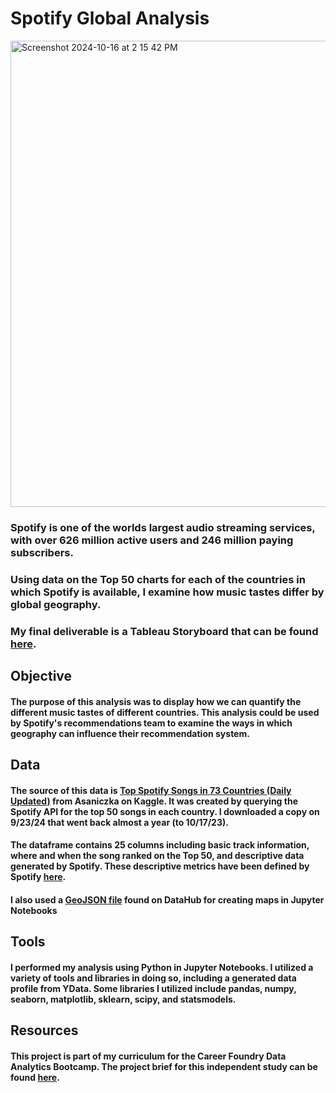 # Spotify Global Analysis

<img width="746" alt="Screenshot 2024-10-16 at 2 15 42 PM" src="https://github.com/user-attachments/assets/34d60902-0ed9-42bc-9599-6dcb07a8a351">


### Spotify is one of the worlds largest audio streaming services, with over 626 million active users and 246 million paying subscribers.
### Using data on the Top 50 charts for each of the countries in which Spotify is available, I examine how music tastes differ by global geography.
### My final deliverable is a Tableau Storyboard that can be found [here](https://public.tableau.com/views/SpotifyAnalysis_17303301322770/SpotifyStoryboard?:language=en-US&:sid=&:redirect=auth&:display_count=n&:origin=viz_share_link).

## Objective
#### The purpose of this analysis was to display how we can quantify the different music tastes of different countries. This analysis could be used by Spotify's recommendations team to examine the ways in which geography can influence their recommendation system.
## Data
#### The source of this data is [Top Spotify Songs in 73 Countries (Daily Updated)](https://www.kaggle.com/datasets/asaniczka/top-spotify-songs-in-73-countries-daily-updated/data)  from Asaniczka on Kaggle. It was created by querying the Spotify API for the top 50 songs in each country. I downloaded a copy on 9/23/24 that went back almost a year (to 10/17/23). 
#### The dataframe contains 25 columns including basic track information, where and when the song ranked on the Top 50, and descriptive data generated by Spotify. These descriptive metrics have been defined by Spotify [here](https://developer.spotify.com/documentation/web-api/reference/get-audio-features).
#### I also used a [GeoJSON file](https://datahub.io/core/geo-countries) found on DataHub for creating maps in Jupyter Notebooks
## Tools
#### I performed my analysis using Python in Jupyter Notebooks. I utilized a variety of tools and libraries in doing so, including a generated data profile from YData. Some libraries I utilized include pandas, numpy, seaborn, matplotlib, sklearn, scipy, and statsmodels.
## Resources
#### This project is part of my curriculum for the Career Foundry Data Analytics Bootcamp. The project brief for this independent study can be found [here](https://images.careerfoundry.com/public/courses/data-immersion/A6/Data_Immersion_A6_Project_Brief.pdf).
